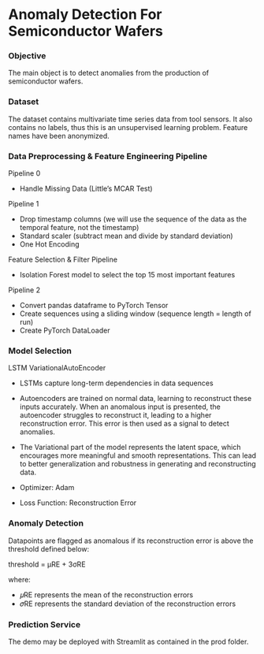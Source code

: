 # Anomaly Detection For Semiconductor Wafers

### Objective
The main object is to detect anomalies from the production of semiconductor wafers.

### Dataset
The dataset contains multivariate time series data from tool sensors. It also contains no labels, thus this is an unsupervised learning problem. Feature names have been anonymized.

### Data Preprocessing & Feature Engineering Pipeline
Pipeline 0
* Handle Missing Data (Little’s MCAR Test)

Pipeline 1
* Drop timestamp columns (we will use the sequence of the data as the temporal feature, not the timestamp)
* Standard scaler (subtract mean and divide by standard deviation)
* One Hot Encoding

Feature Selection & Filter Pipeline
* Isolation Forest model to select the top 15 most important features

Pipeline 2
* Convert pandas dataframe to PyTorch Tensor
* Create sequences using a sliding window (sequence length = length of run)
* Create PyTorch DataLoader

### Model Selection
LSTM VariationalAutoEncoder
<picture>
  <source media="(prefers-color-scheme: dark)" srcset="lstmvae.png">
</picture>
* LSTMs capture long-term dependencies in data sequences 
* Autoencoders are trained on normal data, learning to reconstruct these inputs accurately. When an anomalous input is presented, the autoencoder struggles to reconstruct it, leading to a higher reconstruction error. This error is then used as a signal to detect anomalies.
* The Variational part of the model represents the latent space, which encourages more meaningful and smooth representations. This can lead to better generalization and robustness in generating and reconstructing data.

* Optimizer: Adam
* Loss Function: Reconstruction Error

### Anomaly Detection
Datapoints are flagged as anomalous if its reconstruction error is above the threshold defined below:

threshold = μRE + 3σRE

where:
* 𝜇RE represents the mean of the reconstruction errors
* 𝜎RE represents the standard deviation of the reconstruction errors

### Prediction Service
The demo may be deployed with Streamlit as contained in the prod folder.
<picture>
  <source media="(prefers-color-scheme: dark)" srcset="AnomalyDetectionVisualization.png">
</picture>

